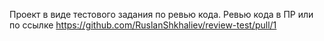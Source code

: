 Проект в виде тестового задания по ревью кода.
Ревью кода в ПР или по ссылке https://github.com/RuslanShkhaliev/review-test/pull/1
